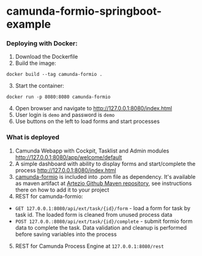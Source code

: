 # camunda-formio-springboot-example

### Deploying with Docker:

1. Download the Dockerfile
2. Build the image:
  ```
  docker build --tag camunda-formio .
  ```
3. Start the container:
  ```
  docker run -p 8080:8080 camunda-formio
  ```
4. Open browser and navigate to http://127.0.0.1:8080/index.html
5. User login is `demo` and password is `demo`
6. Use buttons on the left to load forms and start processes



### What is deployed

1. Camunda Webapp with Cockpit, Tasklist and Admin modules http://127.0.0.1:8080/app/welcome/default
2. A simple dashboard with ability to display forms and start/complete the process http://127.0.0.1:8080/index.html
3. [camunda-formio](https://github.com/Artezio/camunda-formio) is included into .pom file as dependency. It's available as maven artifact at [Artezio Github Maven repository](https://github.com/Artezio/ART-MVN-REPO), see instructions there on how to add it to your project
4. REST for camunda-formio:
  * `GET 127.0.0.1:8080/api/ext/task/{id}/form` - load a form for task by task id. The loaded form is cleaned from unused process data
  * `POST 127.0.0.:8080/api/ext/task/{id}/complete` - submit formio form data to complete the task. Data validation and cleanup is performed before saving variables into the process
5. REST for Camunda Process Engine at `127.0.0.1:8080/rest`
